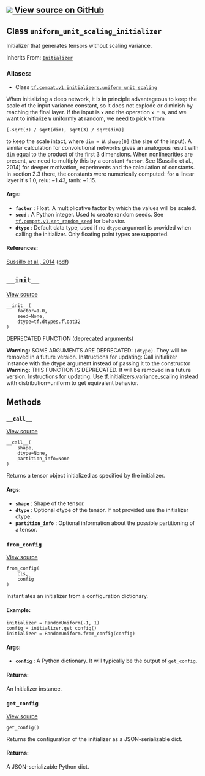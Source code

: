 [ ![](https://tensorflow.google.cn/images/GitHub-Mark-32px.png) View source on
GitHub
](https://github.com/tensorflow/tensorflow/blob/r2.0/tensorflow/python/ops/init_ops.py#L385-L445)  
---  
  
## Class `uniform_unit_scaling_initializer`

Initializer that generates tensors without scaling variance.

Inherits From:
[`Initializer`](https://tensorflow.google.cn/api_docs/python/tf/compat/v1/keras/initializers/Initializer)

### Aliases:

  * Class [`tf.compat.v1.initializers.uniform_unit_scaling`](/api_docs/python/tf/compat/v1/uniform_unit_scaling_initializer)

When initializing a deep network, it is in principle advantageous to keep the
scale of the input variance constant, so it does not explode or diminish by
reaching the final layer. If the input is `x` and the operation `x * W`, and
we want to initialize `W` uniformly at random, we need to pick `W` from

    
    
    [-sqrt(3) / sqrt(dim), sqrt(3) / sqrt(dim)]
    

to keep the scale intact, where `dim = W.shape[0]` (the size of the input). A
similar calculation for convolutional networks gives an analogous result with
`dim` equal to the product of the first 3 dimensions. When nonlinearities are
present, we need to multiply this by a constant `factor`. See (Sussillo et
al., 2014) for deeper motivation, experiments and the calculation of
constants. In section 2.3 there, the constants were numerically computed: for
a linear layer it's 1.0, relu: ~1.43, tanh: ~1.15.

#### Args:

  * **`factor`** : Float. A multiplicative factor by which the values will be scaled.
  * **`seed`** : A Python integer. Used to create random seeds. See [`tf.compat.v1.set_random_seed`](https://tensorflow.google.cn/api_docs/python/tf/compat/v1/set_random_seed) for behavior.
  * **`dtype`** : Default data type, used if no `dtype` argument is provided when calling the initializer. Only floating point types are supported.

#### References:

[Sussillo et al., 2014](https://arxiv.org/abs/1412.6558)
([pdf](http://arxiv.org/pdf/1412.6558.pdf))

## `__init__`

[View
source](https://github.com/tensorflow/tensorflow/blob/r2.0/tensorflow/python/ops/init_ops.py#L414-L423)

    
    
    __init__(
        factor=1.0,
        seed=None,
        dtype=tf.dtypes.float32
    )
    

DEPRECATED FUNCTION (deprecated arguments)

**Warning:** SOME ARGUMENTS ARE DEPRECATED: `(dtype)`. They will be removed in
a future version. Instructions for updating: Call initializer instance with
the dtype argument instead of passing it to the constructor **Warning:** THIS
FUNCTION IS DEPRECATED. It will be removed in a future version. Instructions
for updating: Use tf.initializers.variance_scaling instead with
distribution=uniform to get equivalent behavior.

## Methods

### `__call__`

[View
source](https://github.com/tensorflow/tensorflow/blob/r2.0/tensorflow/python/ops/init_ops.py#L425-L442)

    
    
    __call__(
        shape,
        dtype=None,
        partition_info=None
    )
    

Returns a tensor object initialized as specified by the initializer.

#### Args:

  * **`shape`** : Shape of the tensor.
  * **`dtype`** : Optional dtype of the tensor. If not provided use the initializer dtype.
  * **`partition_info`** : Optional information about the possible partitioning of a tensor.

### `from_config`

[View
source](https://github.com/tensorflow/tensorflow/blob/r2.0/tensorflow/python/ops/init_ops.py#L78-L97)

    
    
    from_config(
        cls,
        config
    )
    

Instantiates an initializer from a configuration dictionary.

#### Example:

    
    
    initializer = RandomUniform(-1, 1)
    config = initializer.get_config()
    initializer = RandomUniform.from_config(config)
    

#### Args:

  * **`config`** : A Python dictionary. It will typically be the output of `get_config`.

#### Returns:

An Initializer instance.

### `get_config`

[View
source](https://github.com/tensorflow/tensorflow/blob/r2.0/tensorflow/python/ops/init_ops.py#L444-L445)

    
    
    get_config()
    

Returns the configuration of the initializer as a JSON-serializable dict.

#### Returns:

A JSON-serializable Python dict.

